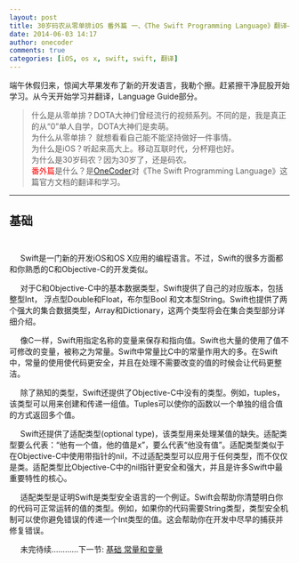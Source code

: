 ```yaml
---
layout: post
title: 30岁码农从零单排iOS 番外篇 一、《The Swift Programming Language》翻译— 基础 简介
date: 2014-06-03 14:17
author: onecoder
comments: true
categories: [iOS, os x, swift, swift, 翻译]
---
```

<p>
	端午休假归来，惊闻大苹果发布了新的开发语言，我勒个擦。赶紧擦干净屁股开始学习。从今天开始学习并翻译，Language Guide部分。</p>
<blockquote>
	<p>
		什么是从零单排？DOTA大神们曾经流行的视频系列。不同的是，我是真正的从&ldquo;0&rdquo;单人自学，DOTA大神们是卖萌。<br />
		为什么从零单排？ 就想看看自己能不能坚持做好一件事情。<br />
		为什么是iOS？听起来高大上。移动互联时代，分杯翔也好。<br />
		为什么是30岁码农？因为30岁了，还是码农。<br />
		<span style="color:#ff0000;">番外篇</span>是什么？是<a href="http://www.coderli.com">OneCoder</a>对《The Swift Programming Language》这篇官方文档的翻译和学习。</p>
</blockquote>
<hr />
<h2>
	基础<br />
	&nbsp;&nbsp;&nbsp;&nbsp;</h2>
<p>
	&nbsp;&nbsp;&nbsp;&nbsp; Swift是一门新的开发iOS和OS X应用的编程语言。不过，Swift的很多方面都和你熟悉的C和Objective-C的开发类似。</p>
<p>
	&nbsp;&nbsp;&nbsp;&nbsp; 对于C和Objective-C中的基本数据类型，Swift提供了自己的对应版本，包括整型Int， 浮点型Double和Float，布尔型Bool 和文本型String。Swift也提供了两个强大的集合数据类型，Array和Dictionary，这两个类型将会在集合类型部分详细介绍。</p>
<p>
	&nbsp;&nbsp;&nbsp;&nbsp; 像C一样，Swift用指定名称的变量来保存和指向值。Swift也大量的使用了值不可修改的变量，被称之为常量。Swift中常量比C中的常量作用大的多。在Swift中，常量的使用使代码更安全，并且在处理不需要改变的值的时候会让代码更整洁。</p>
<p>
	&nbsp;&nbsp;&nbsp;&nbsp; 除了熟知的类型，Swift还提供了Objective-C中没有的类型。例如，tuples，该类型可以用来创建和传递一组值。Tuples可以使你的函数以一个单独的组合值的方式返回多个值。</p>
<p>
	&nbsp;&nbsp;&nbsp;&nbsp; Swift还提供了适配类型(optional type)，该类型用来处理某值的缺失。适配类型要么代表：&ldquo;他有一个值，他的值是x&rdquo;，要么代表&ldquo;他没有值&rdquo;。适配类型类似于在Objective-C中使用带指针的nil，不过适配类型可以应用于任何类型，而不仅仅是类。适配类型比Objective-C中的nil指针更安全和强大，并且是许多Swift中最重要特性的核心。</p>
<p>
	&nbsp;&nbsp;&nbsp;&nbsp; 适配类型是证明Swift是类型安全语言的一个例证。Swift会帮助你清楚明白你的代码可正常运转的值的类型。例如，如果你的代码需要String类型，类型安全机制可以使你避免错误的传递一个Int类型的值。这会帮助你在开发中尽早的捕获并修复错误。</p>
<p>
	&nbsp;&nbsp;&nbsp;&nbsp; 未完待续&hellip;&hellip;&hellip;&hellip;下一节: <a href="http://www.coderli.com/30old-fromzero-alone-swift-programming-language-translate-2">基础 常量和变量</a><br />
	&nbsp;</p>

